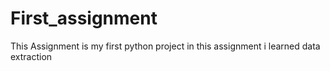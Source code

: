 # First_assignment
This Assignment is my first python project
in this assignment i learned data extraction
